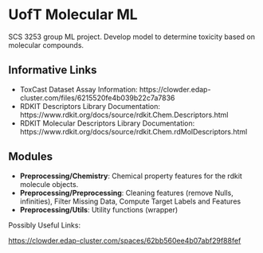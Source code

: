 # UofT Molecular ML
SCS 3253 group ML project. Develop model to determine toxicity based on molecular compounds.


## Informative Links
<ul>
  <li>ToxCast Dataset Assay Information: https://clowder.edap-cluster.com/files/6215520fe4b039b22c7a7836 </li>
  <li>RDKIT Descriptors Library Documentation: https://www.rdkit.org/docs/source/rdkit.Chem.Descriptors.html </li>
  <li>RDKIT Molecular Descriptors Library Documentation: https://www.rdkit.org/docs/source/rdkit.Chem.rdMolDescriptors.html </li>
</ul>
  
## Modules
<ul>
  <li><b>Preprocessing/Chemistry</b>: Chemical property features for the rdkit molecule objects.</li>
  <li><b>Preprocessing/Preprocessing</b>: Cleaning features (remove Nulls, infinities), Filter Missing Data, Compute Target Labels and Features</li>
  <li><b>Preprocessing/Utils</b>: Utility functions (wrapper)</li>
</ul>
Possibly Useful Links:

https://clowder.edap-cluster.com/spaces/62bb560ee4b07abf29f88fef

